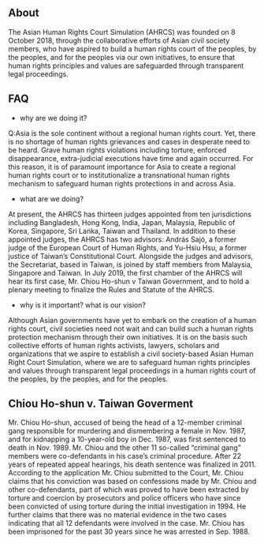 ## About

The Asian Human Rights Court Simulation (AHRCS) was founded on 8 October 2018, through the collaborative efforts of Asian civil society members, who have aspired to build a human rights court of the peoples, by the peoples, and for the peoples via our own initiatives, to ensure that human rights principles and values are safeguarded through transparent legal proceedings.

## FAQ

* why are we doing it?

Q:Asia is the sole continent without a regional human rights court. Yet, there is no shortage of human rights grievances and cases in desperate need to be heard. Grave human rights violations including torture, enforced disappearance, extra-judicial executions have time and again occurred. For this reason, it is of paramount importance for Asia to create a regional human rights court or to institutionalize a transnational human rights mechanism to safeguard human rights protections in and across Asia.

* what are we doing?

At present, the AHRCS has thirteen judges appointed from ten jurisdictions including Bangladesh, Hong Kong, India, Japan, Malaysia, Republic of Korea, Singapore, Sri Lanka, Taiwan and Thailand. In addition to these appointed judges, the AHRCS has two advisors: András Sajó, a former judge of the European Court of Human Rights, and Yu-Hsiu Hsu, a former justice of Taiwan’s Constitutional Court. Alongside the judges and advisors, the Secretariat, based in Taiwan, is joined by staff members from Malaysia, Singapore and Taiwan. In July 2019, the first chamber of the AHRCS will hear its first case, Mr. Chiou Ho-shun v Taiwan Government, and to hold a plenary meeting to finalize the Rules and Statute of the AHRCS.

* why is it important? what is our vision?

Although Asian governments have yet to embark on the creation of a human rights court, civil societies need not wait and can build such a human rights protection mechanism through their own initiatives. It is on the basis such collective efforts of human rights activists, lawyers, scholars and organizations that we aspire to establish a civil society-based Asian Human Right Court Simulation, where we are to safeguard human rights principles and values through transparent legal proceedings in a human rights court of the peoples, by the peoples, and for the peoples.

## Chiou Ho-shun v. Taiwan Goverment

Mr. Chiou Ho-shun, accused of being the head of a 12-member criminal gang responsible for murdering and dismembering a female in Nov. 1987, and for kidnapping a 10-year-old boy in Dec. 1987, was first sentenced to death in Nov. 1989. Mr. Chiou and the other 11 so-called “criminal gang” members were co-defendants in his case’s criminal procedure. After 22 years of repeated appeal hearings, his death sentence was finalized in 2011. According to the application Mr. Chiou submitted to the Court, Mr. Chiou claims that his conviction was based on confessions made by Mr. Chiou and other co-defendants, part of which was proved to have been extracted by torture and coercion by prosecutors and police officers who have since been convicted of using torture during the initial investigation in 1994. He further claims that there was no material evidence in the two cases indicating that all 12 defendants were involved in the case. Mr. Chiou has been imprisoned for the past 30 years since he was arrested in Sep. 1988.
